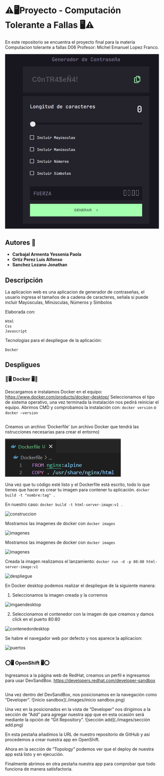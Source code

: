 # ⚠🖥Proyecto - Computación Tolerante a Fallas 🖥⚠
En este repositorio se encuentra el proyecto final para la materia Computacion tolerante a fallas D06 Profesor: Michel Emanuel Lopez Franco.

![Aplicacion web que genera contraseñas](./images/app.png)

## Autores 👋

* **Carbajal Armenta Yessenia Paola** 
* **Ortiz Perez Luis Alfonso** 
* **Sanchez Lozano Jonathan** 


## Descripción
La aplicacion web es una aplicacion de generador de contraseñas, el usuario ingresa el tamaños de a cadena de caracteres, señala si puede incluir Mayúsculas, Minúsculas, Números y Símbolos

Elaborada con:

    Html
    Css
    Javascript

Tecnologias para el despliegue de la aplicación:
    
    Docker 
    
## Despligues


### 🐳🖥 Docker 🖥🐳
Descargamos e instalamos Docker en el equipo:
https://www.docker.com/products/docker-desktop/
Seleccionamos el tipo de sistema operativo, una vez terminada la instalación nos pedirá reiniciar el equipo.
Abrimos CMD y comprobamos la instalación con: ``` docker versión ``` o ```docker –version```

##

Creamos un archivo ‘Dockerfile’ (un archivo Docker que tendrá las nstrucciones necesarias para crear el entorno)

![Dockerfile](./images/dockfile.png)

Una vez que tu código esté listo y el Dockerfile está escrito, todo lo que tienes que hacer es crear tu imagen para contener tu aplicación.
```docker build -t "nombre:tag" .``` 

En nuestro caso:
```docker build -t html-server-image:v1 .```

![construccion](./images/construir.png)

Mostramos las imagenes de docker con
```docker images```

![imagenes](./images/imagenes.png)

Mostramos las imagenes de docker con
```docker images```

![imagenes](./images/imagenes.png)

Creada la imagen realizamos el lanzamiento:
```docker run -d -p 80:80 html-server-image:v1```

![despliegue](./images/despliegue.png)

En Docker desktop podemos realizar el despliegue de la siguiente manera:
1. Seleccionamos la imagen creada y la corremos

![imgaendesktop](./images/imagendesktop.png)

2. Seleccionamos el contenedor con la imagen de que creamos y damos click en el puerto 80:80

![contenedordesktop](./images/contenedordesktop.png)

Se habre el navegador web por defecto y nos aparece la aplicacion:

![puertos](./images/puertos.png)

##

### ⭕🖥 OpenShift 🖥⭕
Ingresamos a la página web de RedHat, creamos un perfil e ingresamos para usar DevSandBox.
https://developers.redhat.com/developer-sandbox

##

Una vez dentro del DevSandBox, nos posicionamos en la navegación como “Developer”.
![inicio sandbox](./images/inicio sandbox.png)
 
Una vez en la posicionados en la vista de “Developer” nos dirigimos a la sección de “Add” para agregar nuestra app que en esta ocasión será mediante la opción de “Git Repository”.
![sección add](./images/sección add.png)
 
En esta pestaña añadimos la URL de nuestro repositorio de GitHub y así procedemos a crear nuestra app en OpenShift.


Ahora en la sección de “Topology” podemos ver que el deploy de nuestra app está listo y en ejecución.
 
 
Finalmente abrimos en otra pestaña nuestra app para comprobar que todo funciona de manera satisfactoria.
 
 


